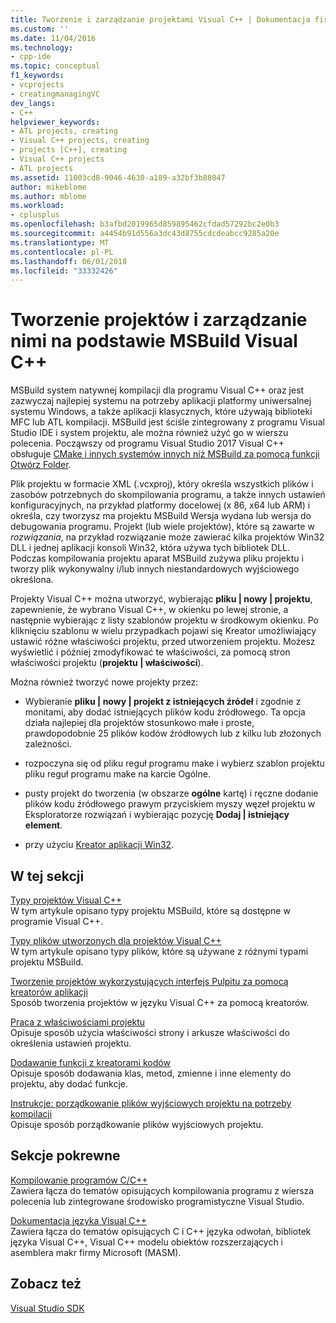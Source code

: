 ```yaml
---
title: Tworzenie i zarządzanie projektami Visual C++ | Dokumentacja firmy Microsoft
ms.custom: ''
ms.date: 11/04/2016
ms.technology:
- cpp-ide
ms.topic: conceptual
f1_keywords:
- vcprojects
- creatingmanagingVC
dev_langs:
- C++
helpviewer_keywords:
- ATL projects, creating
- Visual C++ projects, creating
- projects [C++], creating
- Visual C++ projects
- ATL projects
ms.assetid: 11003cd8-9046-4630-a189-a32bf3b88047
author: mikeblome
ms.author: mblome
ms.workload:
- cplusplus
ms.openlocfilehash: b3afbd2019965d859895462cfdad57292bc2e0b3
ms.sourcegitcommit: a4454b91d556a3dc43d8755cdcdeabcc9285a20e
ms.translationtype: MT
ms.contentlocale: pl-PL
ms.lasthandoff: 06/01/2018
ms.locfileid: "33332426"
---
```

# <a name="creating-and-managing-msbuild-based-visual-c-projects"></a>Tworzenie projektów i zarządzanie nimi na podstawie MSBuild Visual C++
MSBuild system natywnej kompilacji dla programu Visual C++ oraz jest zazwyczaj najlepiej systemu na potrzeby aplikacji platformy uniwersalnej systemu Windows, a także aplikacji klasycznych, które używają biblioteki MFC lub ATL kompilacji. MSBuild jest ściśle zintegrowany z programu Visual Studio IDE i system projektu, ale można również użyć go w wierszu polecenia. Począwszy od programu Visual Studio 2017 Visual C++ obsługuje [CMake i innych systemów innych niż MSBuild za pomocą funkcji Otwórz Folder](non-msbuild-projects.md).

Plik projektu w formacie XML (.vcxproj), który określa wszystkich plików i zasobów potrzebnych do skompilowania programu, a także innych ustawień konfiguracyjnych, na przykład platformy docelowej (x 86, x64 lub ARM) i określa, czy tworzysz ma projektu MSBuild Wersja wydana lub wersja do debugowania programu. Projekt (lub wiele projektów), które są zawarte w *rozwiązania*, na przykład rozwiązanie może zawierać kilka projektów Win32 DLL i jednej aplikacji konsoli Win32, która używa tych bibliotek DLL. Podczas kompilowania projektu aparat MSBuild zużywa pliku projektu i tworzy plik wykonywalny i/lub innych niestandardowych wyjściowego określona.

Projekty Visual C++ można utworzyć, wybierając **pliku &#124; nowy &#124; projektu**, zapewnienie, że wybrano Visual C++, w okienku po lewej stronie, a następnie wybierając z listy szablonów projektu w środkowym okienku. Po kliknięciu szablonu w wielu przypadkach pojawi się Kreator umożliwiający ustawić różne właściwości projektu, przed utworzeniem projektu. Możesz wyświetlić i później zmodyfikować te właściwości, za pomocą stron właściwości projektu (**projektu &#124; właściwości**).  
  
 Można również tworzyć nowe projekty przez:  
  
-   Wybieranie **pliku &#124; nowy &#124; projekt z istniejących źródeł** i zgodnie z monitami, aby dodać istniejących plików kodu źródłowego. Ta opcja działa najlepiej dla projektów stosunkowo małe i proste, prawdopodobnie 25 plików kodów źródłowych lub z kilku lub złożonych zależności.  
  
-   rozpoczyna się od pliku reguł programu make i wybierz szablon projektu pliku reguł programu make na karcie Ogólne.  
  
-   pusty projekt do tworzenia (w obszarze **ogólne** kartę) i ręczne dodanie plików kodu źródłowego prawym przyciskiem myszy węzeł projektu w Eksploratorze rozwiązań i wybierając pozycję **Dodaj &#124; istniejący element**.  
  
-   przy użyciu [Kreator aplikacji Win32](../windows/win32-application-wizard.md).  
  
## <a name="in-this-section"></a>W tej sekcji  
 [Typy projektów Visual C++](../ide/visual-cpp-project-types.md)  
 W tym artykule opisano typy projektu MSBuild, które są dostępne w programie Visual C++.  
  
 [Typy plików utworzonych dla projektów Visual C++](../ide/file-types-created-for-visual-cpp-projects.md)  
 W tym artykule opisano typy plików, które są używane z różnymi typami projektu MSBuild.  
  
 [Tworzenie projektów wykorzystujących interfejs Pulpitu za pomocą kreatorów aplikacji](../ide/creating-desktop-projects-by-using-application-wizards.md)  
 Sposób tworzenia projektów w języku Visual C++ za pomocą kreatorów.  
  
 [Praca z właściwościami projektu](../ide/working-with-project-properties.md)  
 Opisuje sposób użycia właściwości strony i arkusze właściwości do określenia ustawień projektu.  
  
 [Dodawanie funkcji z kreatorami kodów](../ide/adding-functionality-with-code-wizards-cpp.md)  
 Opisuje sposób dodawania klas, metod, zmienne i inne elementy do projektu, aby dodać funkcje.  
  
 [Instrukcje: porządkowanie plików wyjściowych projektu na potrzeby kompilacji](../ide/how-to-organize-project-output-files-for-builds.md)  
 Opisuje sposób porządkowanie plików wyjściowych projektu.  
  
## <a name="related-sections"></a>Sekcje pokrewne  
 [Kompilowanie programów C/C++](../build/building-c-cpp-programs.md)  
 Zawiera łącza do tematów opisujących kompilowania programu z wiersza polecenia lub zintegrowane środowisko programistyczne Visual Studio.  
  
 [Dokumentacja języka Visual C++](http://msdn.microsoft.com/en-us/1ba03b5c-8229-4f63-b08c-6c12141d6ab1)  
 Zawiera łącza do tematów opisujących C i C++ języka odwołań, bibliotek języka Visual C++, Visual C++ modelu obiektów rozszerzających i asemblera makr firmy Microsoft (MASM).  
  
## <a name="see-also"></a>Zobacz też  
 [Visual Studio SDK](http://msdn.microsoft.com/vstudio/extend)

